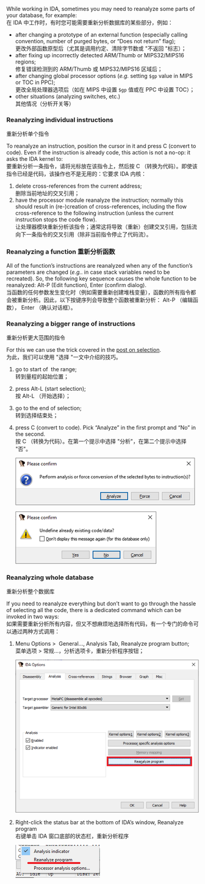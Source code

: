 While working in IDA, sometimes you may need to reanalyze some parts of your database, for example:  
在 IDA 中工作时，有时您可能需要重新分析数据库的某些部分，例如：

-   after changing a prototype of an external function (especially calling convention, number of purged bytes, or “Does not return” flag);  
    更改外部函数原型后（尤其是调用约定、清除字节数或 "不返回 "标志）；
-   after fixing up incorrectly detected ARM/Thumb or MIPS32/MIPS16 regions;  
    修复错误检测到的 ARM/Thumb 或 MIPS32/MIPS16 区域后；
-   after changing global processor options (_e.g._ setting `$gp` value in MIPS or TOC in PPC);  
    更改全局处理器选项后（如在 MIPS 中设置 `$gp` 值或在 PPC 中设置 TOC）；
-   other situations (analyzing switches, etc.)  
    其他情况（分析开关等）

### Reanalyzing individual instructions  
重新分析单个指令

To reanalyze an instruction, position the cursor in it and press C (convert to code). Even if the instruction is already code, this action is not a no-op: it asks the IDA kernel to:  
要重新分析一条指令，请将光标放在该指令上，然后按 C （转换为代码）。即使该指令已经是代码，该操作也不是无用的：它要求 IDA 内核：

1.  delete cross-references from the current address;  
    删除当前地址的交叉引用；
2.  have the processor module reanalyze the instruction; normally this should result in (re-)creation of cross-references, including the flow cross-reference to the following instruction (unless the current instruction stops the code flow).  
    让处理器模块重新分析该指令；通常这将导致（重新）创建交叉引用，包括流向下一条指令的交叉引用（除非当前指令停止了代码流）。

### Reanalyzing a function 重新分析函数

All of the function’s instructions are reanalyzed when any of the function’s parameters are changed (_e.g._. in case stack variables need to be recreated). So, the following key sequence causes the whole function to be reanalyzed: Alt-P (Edit function), Enter (confirm dialog).  
当函数的任何参数发生变化时（例如需要重新创建堆栈变量），函数的所有指令都会被重新分析。因此，以下按键序列会导致整个函数被重新分析： Alt-P （编辑函数）， Enter （确认对话框）。

### Reanalyzing a bigger range of instructions  
重新分析更大范围的指令

For this we can use the trick covered in the [post on selection](https://hex-rays.com/blog/igor-tip-of-the-week-04-more-selection/).  
为此，我们可以使用 "选择 "一文中介绍的技巧。

1.  go to start of  the range;  
    转到量程的起始位置；
2.  press Alt-L (start selection);  
    按 Alt-L （开始选择）；
3.  go to the end of selection;  
    转到选择结束处；
4.  press C (convert to code). Pick “Analyze” in the first prompt and “No” in the second.  
    按 C （转换为代码）。在第一个提示中选择 "分析"，在第二个提示中选择 "否"。
    
    ![Analyze 1](assets/2020/09/analyze1.png)
    
    ![Analyze 2](assets/2020/09/analyze2.png)
    

### Reanalyzing whole database  
重新分析整个数据库

If you need to reanalyze everything but don’t want to go through the hassle of selecting all the code, there is a dedicated command which can be invoked in two ways:  
如果需要重新分析所有内容，但又不想麻烦地选择所有代码，有一个专门的命令可以通过两种方式调用：

1.  Menu Options >  General…, Analysis Tab, Reanalyze program button;  
    菜单选项 > 常规...，分析选项卡，重新分析程序按钮；
    
    ![manu reanalyze](assets/2020/09/reanalyze1.png)
    
2.  Right-click the status bar at the bottom of IDA’s window, Reanalyze program  
    右键单击 IDA 窗口底部的状态栏，重新分析程序
    
    ![Status bar reanalyze](assets/2020/09/reanalyze2-1.png)
